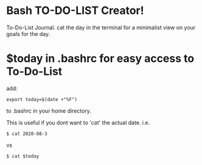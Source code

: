 # Bash TO-DO-LIST Creator!
To-Do-List Journal. cat the day in the terminal for a minimalist view on your goals for the day.

# $today in .bashrc for easy access to To-Do-List
add:

```
export today=$(date +"%F")
```

to .bashrc in your home directory.

This is useful if you dont want to 'cat' the actual date. i.e.

```
$ cat 2020-08-3 
```
vs 
```
$ cat $today
```
